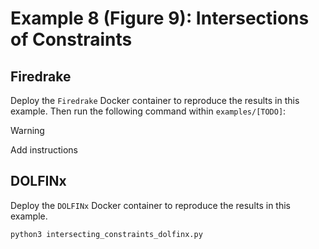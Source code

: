 # Example 8 (Figure 9): Intersections of Constraints

## Firedrake

Deploy the `Firedrake` Docker container to reproduce the results in this example.
Then run the following command within `examples/[TODO]`:

> [!WARNING]  
> Add instructions

## DOLFINx
Deploy the `DOLFINx` Docker container to reproduce the results in this example.

```bash
python3 intersecting_constraints_dolfinx.py
```
